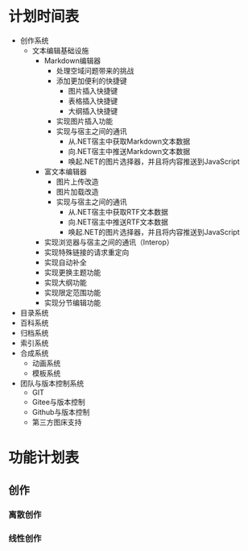# 计划时间表

* 创作系统
  * 文本编辑基础设施
    * Markdown编辑器
      * 处理空域问题带来的挑战
      * 添加更加便利的快捷键
        * 图片插入快捷键
        * 表格插入快捷键
        * 大纲插入快捷键
      * 实现图片插入功能
      * 实现与宿主之间的通讯
        * 从.NET宿主中获取Markdown文本数据
        * 向.NET宿主中推送Markdown文本数据
        * 唤起.NET的图片选择器，并且将内容推送到JavaScript
    * 富文本编辑器
      * 图片上传改造
      * 图片加载改造
      * 实现与宿主之间的通讯
        * 从.NET宿主中获取RTF文本数据
        * 向.NET宿主中推送RTF文本数据
        * 唤起.NET的图片选择器，并且将内容推送到JavaScript
    * 实现浏览器与宿主之间的通讯（Interop）
    * 实现特殊链接的请求重定向
    * 实现自动补全
    * 实现更换主题功能
    * 实现大纲功能
    * 实现限定范围功能
    * 实现分节编辑功能
* 目录系统
* 百科系统
* 归档系统
* 索引系统
* 合成系统
  * 动画系统
  * 模板系统
* 团队与版本控制系统
  * GIT
  * Gitee与版本控制
  * Github与版本控制
  * 第三方图床支持

# 功能计划表

## 创作

### 离散创作

### 线性创作